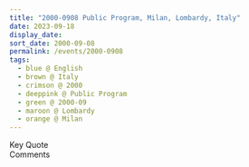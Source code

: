 ```yaml
---
title: "2000-0908 Public Program, Milan, Lombardy, Italy"
date: 2023-09-18
display_date: 
sort_date: 2000-09-08
permalink: /events/2000-0908
tags:
  - blue @ English
  - brown @ Italy
  - crimson @ 2000
  - deeppink @ Public Program
  - green @ 2000-09
  - maroon @ Lombardy
  - orange @ Milan
---
```


<wave-list>
  <list-title color="green" width="75">Key Quote</list-title>
  <list-item color="BlanchedAlmond"  width="200"></list-item>
  <list-item color="Lavender"></list-item>
  <list-item color="BlanchedAlmond"></list-item>
</wave-list>

<br>

<wave-list>
  <list-title color="green" width="75">Comments</list-title>
  <list-item color="BlanchedAlmond"  width="200"></list-item>
  <list-item color="Lavender"></list-item>
  <list-item color="BlanchedAlmond"></list-item>
</wave-list>